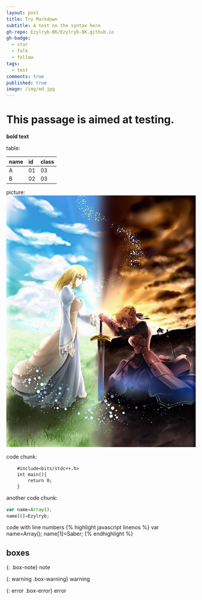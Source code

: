 ```yaml
---
layout: post
title: Try Markdown
subtitle: A test on the syntax here
gh-repo: Ezylryb-BK/Ezylryb-BK.github.io
gh-badge:
  - star
  - folk
  - follow
tags:
  - test
comments: true
published: true
image: /img/md.jpg
---
```


# This passage is aimed at testing.

**bold text**

table:

|name|id|class|
|:---|:---|:---|
|A|01|03|
|B|02|03|

picture:
![saber](/img/comlex.jpg)

code chunk:

~~~
    #include<bits/stdc++.h>
    int main(){
        return 0;
    }
~~~

another code chunk:

```javascript
var name=Array();
name[0]=Ezylryb;
```

code with line numbers
{% highlight javascript linenos %}
var name=Array();
name[1]=Saber;
{% endhighlight %}

## boxes

{: .box-note}
note

{: warning .box-warning}
warning

{: error .box-error}
error
